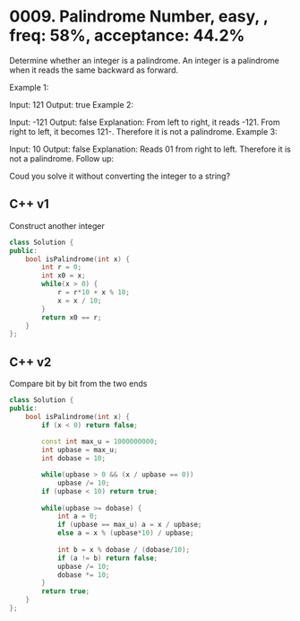 # 0009. Palindrome Number, easy, , freq: 58%, acceptance: 44.2%
Determine whether an integer is a palindrome. An integer is a palindrome when it reads the same backward as forward.

Example 1:

Input: 121
Output: true
Example 2:

Input: -121
Output: false
Explanation: From left to right, it reads -121. From right to left, it becomes 121-. Therefore it is not a palindrome.
Example 3:

Input: 10
Output: false
Explanation: Reads 01 from right to left. Therefore it is not a palindrome.
Follow up:

Coud you solve it without converting the integer to a string?

## C++ v1
Construct another integer
```c++
class Solution {
public:
    bool isPalindrome(int x) {
        int r = 0; 
        int x0 = x;
        while(x > 0) {
            r = r*10 + x % 10;
            x = x / 10;
        }
        return x0 == r;
    }
};
```

## C++ v2
Compare bit by bit from the two ends
```c++
class Solution {
public:
    bool isPalindrome(int x) {
        if (x < 0) return false;
        
        const int max_u = 1000000000;
        int upbase = max_u;
        int dobase = 10;

        while(upbase > 0 && (x / upbase == 0))
            upbase /= 10;
        if (upbase < 10) return true;
        
        while(upbase >= dobase) {
            int a = 0;
            if (upbase == max_u) a = x / upbase;
            else a = x % (upbase*10) / upbase;
            
            int b = x % dobase / (dobase/10);
            if (a != b) return false;
            upbase /= 10;
            dobase *= 10;
        }
        return true;
    }
};
```
